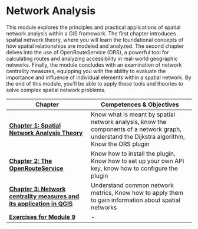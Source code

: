 # Network Analysis

This module explores the principles and practical applications of spatial network analysis within a GIS framework. The first chapter introduces spatial network theory, where you will learn the foundational concepts of how spatial relationships are modeled and analyzed. The second chapter delves into the use of OpenRouteService (ORS), a powerful tool for calculating routes and analyzing accessibility in real-world geographic networks. Finally, the module concludes with an examination of network centrality measures, equipping you with the ability to evaluate the importance and influence of individual elements within a spatial network. By the end of this module, you'll be able to apply these tools and theories to solve complex spatial network problems.

__Chapter__ | __Competences & Objectives__ |
| ----------- | ---------------------------- |
| __[Chapter 1: Spatial Network Analysis Theory](/content/Modul_9/en_qgis_network_analysis_theory.md)__ | Know what is meant by spatial network analysis, know the components of a network graph, understand the Dijkstra algorithm, Know the ORS plugin |
| __[Chapter 2: The OpenRouteService](/content/Modul_9/en_qgis_openrouteservice_tools.md)__ | Know how to install the plugin, Know how to set up your own API key, know how to configure the plugin | 
| __[Chapter 3: Network centrality measures and its application in QGIS](/content/Modul_9/en_qgis_centrality.md)__ | Understand common network metrics, Know how to apply them to gain information about spatial networks |
| __[Exercises for Module 9](/content/Modul_9/)__ | - | 


